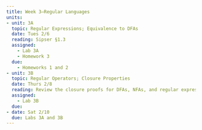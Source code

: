 ```yaml
---
title: Week 3—Regular Languages
units:
- unit: 3A
  topic: Regular Expressions; Equivalence to DFAs
  date: Tues 2/6
  reading: Sipser §1.3
  assigned: 
    - Lab 3A
    - Homework 3
  due: 
    - Homeworks 1 and 2
- unit: 3B
  topic: Regular Operators; Closure Properties
  date: Thurs 2/8
  reading: Review the closure proofs for DFAs, NFAs, and regular expressions in Sipser §1.1-1.3. These include the proofs that union (1.45), concatenation (1.47), and kleene star (1.49) are closed under the regular languages.
  assigned: 
    - Lab 3B
  due: 
- date: Sat 2/10
  due: Labs 3A and 3B
---
```

